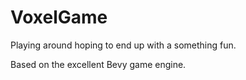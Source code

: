 # VoxelGame

Playing around hoping to end up with a something fun.

Based on the excellent Bevy game engine.

